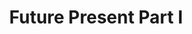---
mission_id: future1
editorsChoice: yes
title: "Future Present Part I"
authors: 
    - "Rick Horack"
date:
filename: "future1.zip"
description: "You are being sent to the fourth moon of Yavin to investigate the Imperial prescence there. Rebel informants believe the Imperials are mining a new metal impervious to blaster fire. Your job is to enter the mines via one of the old Massassi temples, and find out what the Imperials think is so important."
cover: "future1.png"
levelReplaced:	SECBASE
difficulty: no
bm:	yes
fme: yes
wax: yes
three_do: no
voc: yes
gmd: yes
vue: no
lfd: no
base: "New level from scratch" 
editors: "DFUSE 1.00"

---